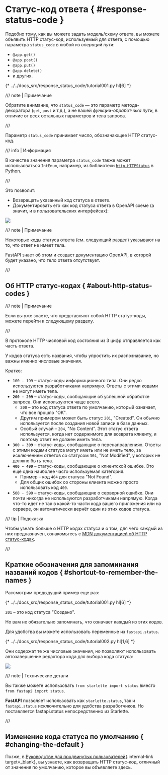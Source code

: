 # Статус-код ответа { #response-status-code }

Подобно тому, как вы можете задать модель/схему ответа, вы можете объявить HTTP статус-код, используемый для ответа, с помощью параметра `status_code` в любой из *операций пути*:

* `@app.get()`
* `@app.post()`
* `@app.put()`
* `@app.delete()`
* и других.

{* ../../docs_src/response_status_code/tutorial001.py hl[6] *}

/// note | Примечание

Обратите внимание, что `status_code` — это параметр метода-декоратора (`get`, `post` и т.д.), а не вашей *функции-обработчика пути*, в отличие от всех остальных параметров и тела запроса.

///

Параметр `status_code` принимает число, обозначающее HTTP статус-код.

/// info | Информация

В качестве значения параметра `status_code` также может использоваться `IntEnum`, например, из библиотеки <a href="https://docs.python.org/3/library/http.html#http.HTTPStatus" class="external-link" target="_blank">`http.HTTPStatus`</a> в Python.

///

Это позволит:

* Возвращать указанный код статуса в ответе.
* Документировать его как код статуса ответа в OpenAPI схеме (а значит, и в пользовательских интерфейсах):

<img src="/img/tutorial/response-status-code/image01.png">

/// note | Примечание

Некоторые коды статуса ответа (см. следующий раздел) указывают на то, что ответ не имеет тела.

FastAPI знает об этом и создаст документацию OpenAPI, в которой будет указано, что тело ответа отсутствует.

///

## Об HTTP статус-кодах { #about-http-status-codes }

/// note | Примечание

Если вы уже знаете, что представляют собой HTTP статус-коды, можете перейти к следующему разделу.

///

В протоколе HTTP числовой код состояния из 3 цифр отправляется как часть ответа.

У кодов статуса есть названия, чтобы упростить их распознавание, но важны именно числовые значения.

Кратко:

* `100 - 199` – статус-коды информационного типа. Они редко используются разработчиками напрямую. Ответы с этими кодами не могут иметь тела.
* **`200 - 299`** – статус-коды, сообщающие об успешной обработке запроса. Они используются чаще всего.
    * `200` – это код статуса ответа по умолчанию, который означает, что все прошло "OK".
    * Другим примером может быть статус `201`, "Created". Он обычно используется после создания новой записи в базе данных.
    * Особый случай – `204`, "No Content". Этот статус ответа используется, когда нет содержимого для возврата клиенту, и поэтому ответ не должен иметь тела.
* **`300 - 399`** – статус-коды, сообщающие о перенаправлениях. Ответы с этими кодами статуса могут иметь или не иметь тело, за исключением ответов со статусом `304`, "Not Modified", у которых не должно быть тела.
* **`400 - 499`** – статус-коды, сообщающие о клиентской ошибке. Это ещё одна наиболее часто используемая категория.
    * Пример – код `404` для статуса "Not Found".
    * Для общих ошибок со стороны клиента можно просто использовать код `400`.
* `500 - 599` – статус-коды, сообщающие о серверной ошибке. Они почти никогда не используются разработчиками напрямую. Когда что-то идет не так в какой-то части кода вашего приложения или на сервере, он автоматически вернёт один из этих кодов статуса.

/// tip | Подсказка

Чтобы узнать больше о HTTP кодах статуса и о том, для чего каждый из них предназначен, ознакомьтесь с <a href="https://developer.mozilla.org/en-US/docs/Web/HTTP/Status" class="external-link" target="_blank"><abbr title="Mozilla Developer Network – Сеть разработчиков Mozilla">MDN</abbr> документацией об HTTP статус-кодах</a>.

///

## Краткие обозначения для запоминания названий кодов { #shortcut-to-remember-the-names }

Рассмотрим предыдущий пример еще раз:

{* ../../docs_src/response_status_code/tutorial001.py hl[6] *}

`201` – это код статуса "Создано".

Но вам не обязательно запоминать, что означает каждый из этих кодов.

Для удобства вы можете использовать переменные из `fastapi.status`.

{* ../../docs_src/response_status_code/tutorial002.py hl[1,6] *}

Они содержат те же числовые значения, но позволяют использовать автозавершение редактора кода для выбора кода статуса:

<img src="/img/tutorial/response-status-code/image02.png">

/// note | Технические детали

Вы также можете использовать `from starlette import status` вместо `from fastapi import status`.

**FastAPI** позволяет использовать как `starlette.status`, так и `fastapi.status` исключительно для удобства разработчиков. Но поставляется fastapi.status непосредственно из Starlette.

///

## Изменение кода статуса по умолчанию { #changing-the-default }

Позже, в [Руководстве для продвинутых пользователей](../advanced/response-change-status-code.md){.internal-link target=_blank}, вы узнаете, как возвращать HTTP статус-код, отличный от значения по умолчанию, которое вы объявляете здесь.
